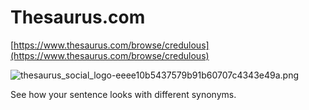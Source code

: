 # Thesaurus.com

[https://www.thesaurus.com/browse/credulous](https://www.thesaurus.com/browse/credulous)

![thesaurus_social_logo-eeee10b5437579b91b60707c4343e49a.png](Thesaurus%20com%2071641d724e744a22a57e3002b3e44d66/thesaurus_social_logo-eeee10b5437579b91b60707c4343e49a.png)

See how your sentence looks with different synonyms.